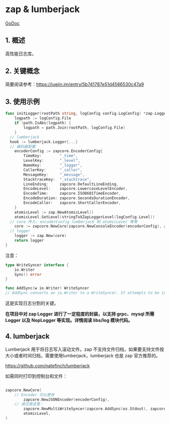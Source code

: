 # zap & lumberjack

[GoDoc](https://godoc.org/go.uber.org/zap)



## 1. 概述

高性能日志库。



## 2. 关键概念

简要阅读参考：https://juejin.im/entry/5b741787e51d4566530c47a9



## 3. 使用示例

```go
func initLogger(rootPath string, logConfig config.LogConfig) *zap.Logger {
	logpath := logConfig.File
	if !path.IsAbs(logpath) {
		logpath = path.Join(rootPath, logConfig.File)
	}
  // lumberjack
  hook := lumberjack.Logger{...}
  // 编码器配置
	encoderConfig := zapcore.EncoderConfig{
		TimeKey:        "_time",
		LevelKey:       "_level",
		NameKey:        "_logger",
		CallerKey:      "_caller",
		MessageKey:     "_message",
		StacktraceKey:  "_stacktrace",
		LineEnding:     zapcore.DefaultLineEnding,
		EncodeLevel:    zapcore.LowercaseLevelEncoder,
		EncodeTime:     zapcore.ISO8601TimeEncoder,
		EncodeDuration: zapcore.SecondsDurationEncoder,
		EncodeCaller:   zapcore.ShortCallerEncoder,
	}
	atomicLevel := zap.NewAtomicLevel()
	atomicLevel.SetLevel(stringToXZapLoggerLevel(logConfig.Level))
  // core 传入: encoderConfig lumberjack 和 atomicLevel 等等
	core := zapcore.NewCore(zapcore.NewConsoleEncoder(encoderConfig), zapcore.AddSync(&hook), atomicLevel)
  // logger
	logger := zap.New(core)
	return logger
}
```

注意：

```go
type WriteSyncer interface {
    io.Writer
    Sync() error
}

func AddSync(w io.Writer) WriteSyncer
// AddSync converts an io.Writer to a WriteSyncer. It attempts to be intelligent: if the concrete type of the io.Writer implements WriteSyncer, we'll use the existing Sync method. If it doesn't, we'll add a no-op Sync.
```

这是实现日志分割的关键。



**在项目中对 zap Logger 进行了一定程度的封装，以支持 grpc、mysql 所需 Logger 以及 NopLogger 等实现。详情阅读 libs/log 模块代码。**



## 4. lumberjack

Lumberjack 用于将日志写入滚动文件。zap 不支持文件归档，如果要支持文件按大小或者时间归档，需要使用lumberjack，lumberjack 也是 zap 官方推荐的。

https://github.com/natefinch/lumberjack

如需同时打印到控制台和文件：

```go

zapcore.NewCore(
  	// Encoder 可以更改
		zapcore.NewJSONEncoder(encoderConfig),
  	// 请注意这里：
		zapcore.NewMultiWriteSyncer(zapcore.AddSync(os.Stdout), zapcore.AddSync(&hook)),
		atomicLevel,
)
```

